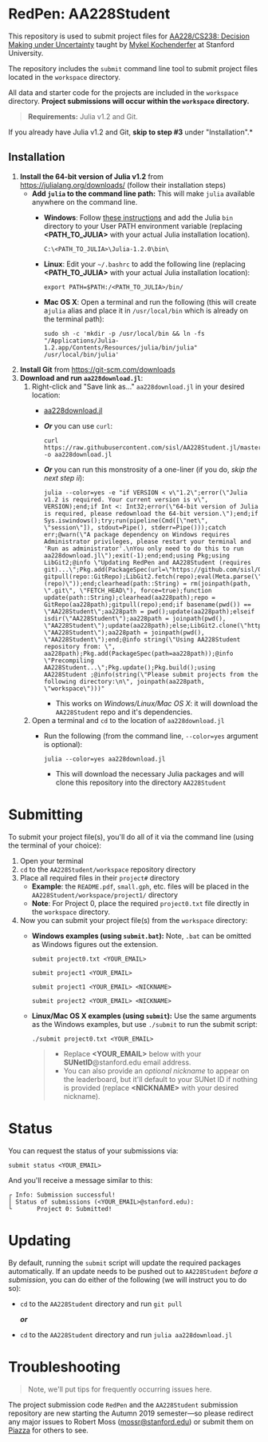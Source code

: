 



# RedPen: AA228Student

This repository is used to submit project files for [AA228/CS238: Decision Making under Uncertainty](https://aa228.stanford.edu) taught by [Mykel Kochenderfer](https://mykel.kochenderfer.com) at Stanford University.

The repository includes the `submit` command line tool to submit project files located in the `workspace` directory.

All data and starter code for the projects are included in the `workspace` directory. **Project submissions will occur within the `workspace` directory.**

> **Requirements:** Julia v1.2 and Git.

If you already have Julia v1.2 and Git, **skip to step #3** under "Installation".*


## Installation
1. **Install the 64-bit version of Julia v1.2** from https://julialang.org/downloads/ (follow their installation steps)
   - **Add `julia` to the command line path:** This will make `julia` available anywhere on the command line.
     - **Windows**:  Follow [these instructions](https://helpdeskgeek.com/windows-10/add-windows-path-environment-variable/) and add the Julia `bin` directory to your User PATH environment variable (replacing **<PATH_TO_JULIA>** with your actual Julia installation location).

           C:\<PATH_TO_JULIA>\Julia-1.2.0\bin\
     - **Linux**: Edit your `~/.bashrc` to add the following line (replacing **<PATH_TO_JULIA>** with your actual Julia installation location):

           export PATH=$PATH:/<PATH_TO_JULIA>/bin/
     - **Mac OS X**: Open a terminal and run the following (this will create a`julia` alias and place it in `/usr/local/bin` which is already on the terminal path):

           sudo sh -c 'mkdir -p /usr/local/bin && ln -fs "/Applications/Julia-1.2.app/Contents/Resources/julia/bin/julia" /usr/local/bin/julia'


2. **Install Git** from https://git-scm.com/downloads
3. **Download and run `aa228download.jl`**:
   1. Right-click and "Save link as..." `aa228download.jl` in your desired location:
      - [aa228download.jl](https://github.com/sisl/AA228Student.jl/raw/master/aa228download.jl)
      - ***Or*** you can use `curl`:

            curl https://raw.githubusercontent.com/sisl/AA228Student.jl/master/aa228download.jl -o aa228download.jl
      - ***Or*** you can run this monstrosity of a one-liner (if you do, *skip the next step ii*):

            julia --color=yes -e "if VERSION < v\"1.2\";error(\"Julia v1.2 is required. Your current version is v\", VERSION);end;if Int <: Int32;error(\"64-bit version of Julia is required, please redownload the 64-bit version.\");end;if Sys.iswindows();try;run(pipeline(Cmd([\"net\", \"session\"]), stdout=Pipe(), stderr=Pipe()));catch err;@warn(\"A package dependency on Windows requires Administrator privileges, please restart your terminal and 'Run as administrator'.\nYou only need to do this to run aa228download.jl\");exit(-1);end;end;using Pkg;using LibGit2;@info \"Updating RedPen and AA228Student (requires git)...\";Pkg.add(PackageSpec(url=\"https://github.com/sisl/Obfuscatee.jl.git\"));Pkg.add(PackageSpec(url=\"https://github.com/sisl/RedPen.jl.git\"));function gitpull(repo::GitRepo);LibGit2.fetch(repo);eval(Meta.parse(\"LibGit2.merge\"*Char(33)*\"(repo)\"));end;clearhead(path::String) = rm(joinpath(path, \".git\", \"FETCH_HEAD\"), force=true);function update(path::String);clearhead(aa228path);repo = GitRepo(aa228path);gitpull(repo);end;if basename(pwd()) == \"AA228Student\";aa228path = pwd();update(aa228path);elseif isdir(\"AA228Student\");aa228path = joinpath(pwd(), \"AA228Student\");update(aa228path);else;LibGit2.clone(\"https://github.com/sisl/AA228Student.jl.git\", \"AA228Student\");aa228path = joinpath(pwd(), \"AA228Student\");end;@info string(\"Using AA228Student repository from: \", aa228path);Pkg.add(PackageSpec(path=aa228path));@info \"Precompiling AA228Student...\";Pkg.update();Pkg.build();using AA228Student ;@info(string(\"Please submit projects from the following directory:\n\", joinpath(aa228path, \"workspace\")))"
        - This works on *Windows/Linux/Mac OS X*: it will download the `AA228Student` repo and it's dependencies.
   2. Open a terminal and `cd` to the location of `aa228download.jl`
      - Run the following (from the command line, `--color=yes` argument is optional):

            julia --color=yes aa228download.jl
        - This will download the necessary Julia packages and will clone this repository into the directory `AA228Student`

# Submitting
To submit your project file(s), you'll do all of it via the command line (using the terminal of your choice):
1. Open your terminal
2. `cd` to the `AA228Student/workspace` repository directory
3. Place all required files in their `project#` directory
   - **Example**: the `README.pdf`, `small.gph`, etc. files will be placed in the `AA228Student/workspace/project1/` directory
   - **Note**: For Project 0, place the required `project0.txt` file directly in the `workspace` directory.
 4. Now you can submit your project file(s) from the `workspace` directory:
     - **Windows examples (using `submit.bat`):** Note, `.bat` can be omitted as Windows figures out the extension.

           submit project0.txt <YOUR_EMAIL>

           submit project1 <YOUR_EMAIL>

           submit project1 <YOUR_EMAIL> <NICKNAME>

           submit project2 <YOUR_EMAIL> <NICKNAME>

    - **Linux/Mac OS X examples (using `submit`):** Use the same arguments as the Windows examples, but use `./submit` to run the submit script:

          ./submit project0.txt <YOUR_EMAIL>
      > - Replace **<YOUR_EMAIL>** below with your **SUNetID**@stanford.edu email address.
      > - You can also provide an *optional nickname* to appear on the leaderboard, but it'll default to your SUNet ID if nothing is provided (replace **\<NICKNAME\>** with your desired nickname).

# Status
You can request the status of your submissions via:

    submit status <YOUR_EMAIL>

And you'll receive a message similar to this:

    ┌ Info: Submission successful!
    │ Status of submissions (<YOUR_EMAIL>@stanford.edu):
    └       Project 0: Submitted!

# Updating
By default, running the `submit` script will update the required packages automatically. If an update needs to be pushed out to `AA228Student` *before a submission*, you can do either of the following (we will instruct you to do so):
- `cd` to the `AA228Student` directory and run `git pull`

  ***or***

- `cd` to the `AA228Student` directory and run `julia aa228download.jl`

# Troubleshooting
> Note, we'll put tips for frequently occurring issues here.

The project submission code `RedPen` and the `AA228Student` submission repository are new starting the Autumn 2019 semester—so please redirect any major issues to Robert Moss (mossr@stanford.edu) or submit them on [Piazza](https://piazza.com/) for others to see.